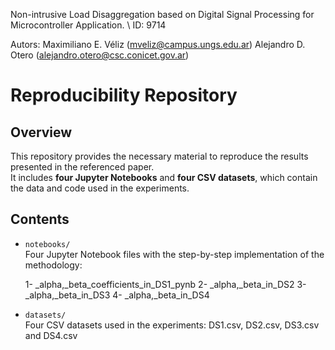 Non-intrusive Load Disaggregation based on Digital Signal Processing for Microcontroller Application. \\
ID: 9714

Autors: 
Maximiliano E. Véliz (mveliz@campus.ungs.edu.ar)
Alejandro D. Otero (alejandro.otero@csc.conicet.gov.ar)

# Reproducibility Repository

## Overview
This repository provides the necessary material to reproduce the results presented in the referenced paper.  
It includes **four Jupyter Notebooks** and **four CSV datasets**, which contain the data and code used in the experiments.

## Contents
- `notebooks/`  
  Four Jupyter Notebook files with the step-by-step implementation of the methodology:

    1- _alpha,_beta_coefficients_in_DS1_pynb
    2-  _alpha,_beta_in_DS2
    3-  _alpha,_beta_in_DS3
    4-  _alpha,_beta_in_DS4

- `datasets/`  
  Four CSV datasets used in the experiments: DS1.csv, DS2.csv, DS3.csv and DS4.csv  



